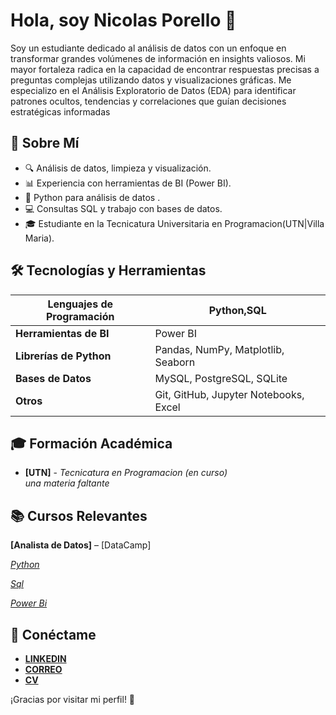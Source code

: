 # Hola, soy Nicolas Porello 👋
Soy un estudiante dedicado al análisis de datos con un enfoque en transformar grandes volúmenes de información en insights valiosos. Mi mayor fortaleza radica en la capacidad de encontrar respuestas precisas a preguntas complejas utilizando datos y visualizaciones gráficas. Me especializo en el Análisis Exploratorio de Datos (EDA) para identificar patrones ocultos, tendencias y correlaciones que guían decisiones estratégicas informadas
## 🚀 Sobre Mí

- 🔍 Análisis de datos, limpieza y visualización.
- 📊 Experiencia con herramientas de BI (Power BI).
- 🐍 Python para análisis de datos .
- 💻 Consultas SQL y trabajo con bases de datos.
- 🎓 Estudiante en la Tecnicatura Universitaria en Programacion(UTN|Villa Maria).

## 🛠️ Tecnologías y Herramientas

| **Lenguajes de Programación** | Python,SQL |
| ----------------------------- | -------------- |
| **Herramientas de BI**         | Power BI|
| **Librerías de Python**        | Pandas, NumPy, Matplotlib, Seaborn |
| **Bases de Datos**             | MySQL, PostgreSQL, SQLite |
| **Otros**                      | Git, GitHub, Jupyter Notebooks, Excel 



## 🎓 Formación Académica

- **[UTN]** - *Tecnicatura en Programacion (en curso)*  
  *una materia faltante*
  
## 📚 Cursos Relevantes

 **[Analista de Datos]** – [DataCamp]
 
 [*Python*](https://www.datacamp.com/completed/statement-of-accomplishment/track/4c761c687556e706a76d402e86566631b182430d)
 
 [*Sql*](https://www.datacamp.com/completed/statement-of-accomplishment/track/6901cf47faea484d17c81fe31b9d397d580d1c05) 
 
 [*Power Bi*](https://www.datacamp.com/completed/statement-of-accomplishment/track/ef80e427b4fda9c9cb42357b78b6a6549d160165)
## 🔗 Conéctame

-  [**LINKEDIN**](https://www.linkedin.com/in/tu-linkedin)
-  [**CORREO**](mailto:tuemail@dominio.com)
-  [**CV** ](https://github.com/nicolasporello03/cv-NicolasPorello/raw/6a7574b140dfcb272006cc18cf26cf5f203b98c5/Nicolas_Porello_CV.pdf)

¡Gracias por visitar mi perfil! 🚀
